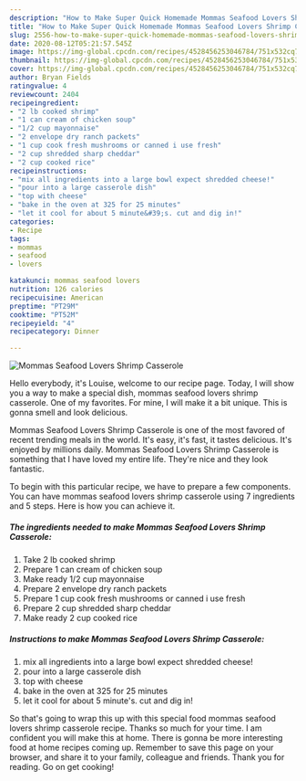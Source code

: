 ```yaml
---
description: "How to Make Super Quick Homemade Mommas Seafood Lovers Shrimp Casserole"
title: "How to Make Super Quick Homemade Mommas Seafood Lovers Shrimp Casserole"
slug: 2556-how-to-make-super-quick-homemade-mommas-seafood-lovers-shrimp-casserole
date: 2020-08-12T05:21:57.545Z
image: https://img-global.cpcdn.com/recipes/4528456253046784/751x532cq70/mommas-seafood-lovers-shrimp-casserole-recipe-main-photo.jpg
thumbnail: https://img-global.cpcdn.com/recipes/4528456253046784/751x532cq70/mommas-seafood-lovers-shrimp-casserole-recipe-main-photo.jpg
cover: https://img-global.cpcdn.com/recipes/4528456253046784/751x532cq70/mommas-seafood-lovers-shrimp-casserole-recipe-main-photo.jpg
author: Bryan Fields
ratingvalue: 4
reviewcount: 2404
recipeingredient:
- "2 lb cooked shrimp"
- "1 can cream of chicken soup"
- "1/2 cup mayonnaise"
- "2 envelope dry ranch packets"
- "1 cup cook fresh mushrooms or canned i use fresh"
- "2 cup shredded sharp cheddar"
- "2 cup cooked rice"
recipeinstructions:
- "mix all ingredients into a large bowl expect shredded cheese!"
- "pour into a large casserole dish"
- "top with cheese"
- "bake in the oven at 325 for 25 minutes"
- "let it cool for about 5 minute&#39;s. cut and dig in!"
categories:
- Recipe
tags:
- mommas
- seafood
- lovers

katakunci: mommas seafood lovers 
nutrition: 126 calories
recipecuisine: American
preptime: "PT29M"
cooktime: "PT52M"
recipeyield: "4"
recipecategory: Dinner

---
```



![Mommas Seafood Lovers Shrimp Casserole](https://img-global.cpcdn.com/recipes/4528456253046784/751x532cq70/mommas-seafood-lovers-shrimp-casserole-recipe-main-photo.jpg)

Hello everybody, it's Louise, welcome to our recipe page. Today, I will show you a way to make a special dish, mommas seafood lovers shrimp casserole. One of my favorites. For mine, I will make it a bit unique. This is gonna smell and look delicious.

Mommas Seafood Lovers Shrimp Casserole is one of the most favored of recent trending meals in the world. It's easy, it's fast, it tastes delicious. It's enjoyed by millions daily. Mommas Seafood Lovers Shrimp Casserole is something that I have loved my entire life. They're nice and they look fantastic.




To begin with this particular recipe, we have to prepare a few components. You can have mommas seafood lovers shrimp casserole using 7 ingredients and 5 steps. Here is how you can achieve it.

<!--inarticleads1-->

##### The ingredients needed to make Mommas Seafood Lovers Shrimp Casserole:

1. Take 2 lb cooked shrimp
1. Prepare 1 can cream of chicken soup
1. Make ready 1/2 cup mayonnaise
1. Prepare 2 envelope dry ranch packets
1. Prepare 1 cup cook fresh mushrooms or canned i use fresh
1. Prepare 2 cup shredded sharp cheddar
1. Make ready 2 cup cooked rice




<!--inarticleads2-->

##### Instructions to make Mommas Seafood Lovers Shrimp Casserole:

1. mix all ingredients into a large bowl expect shredded cheese!
1. pour into a large casserole dish
1. top with cheese
1. bake in the oven at 325 for 25 minutes
1. let it cool for about 5 minute&#39;s. cut and dig in!




So that's going to wrap this up with this special food mommas seafood lovers shrimp casserole recipe. Thanks so much for your time. I am confident you will make this at home. There is gonna be more interesting food at home recipes coming up. Remember to save this page on your browser, and share it to your family, colleague and friends. Thank you for reading. Go on get cooking!
